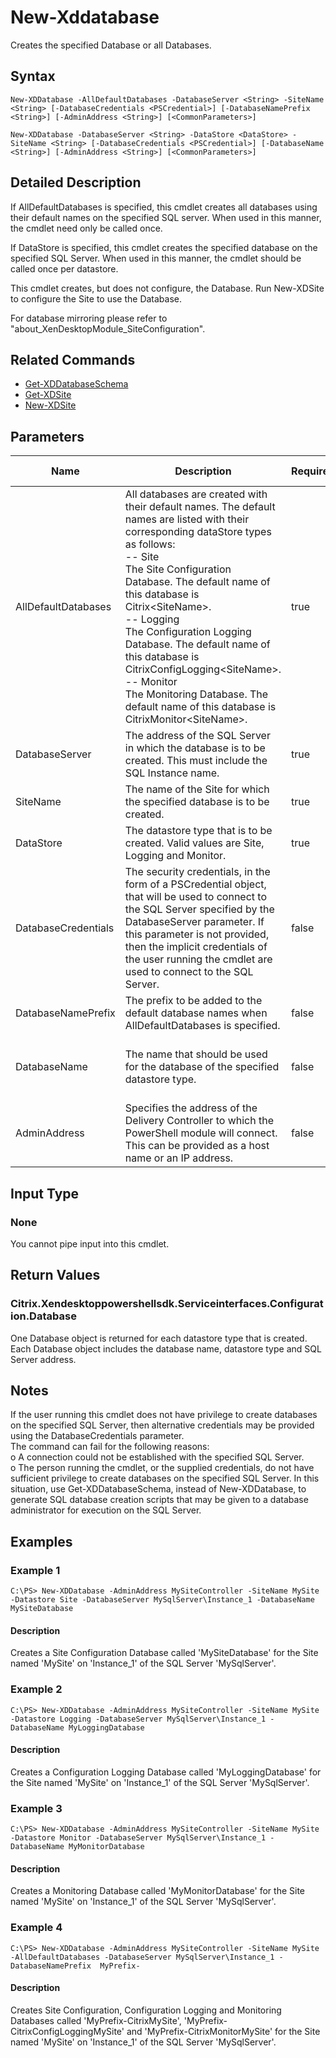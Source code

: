 ﻿
# New-Xddatabase
Creates the specified Database or all Databases.
## Syntax
```
New-XDDatabase -AllDefaultDatabases -DatabaseServer <String> -SiteName <String> [-DatabaseCredentials <PSCredential>] [-DatabaseNamePrefix <String>] [-AdminAddress <String>] [<CommonParameters>]

New-XDDatabase -DatabaseServer <String> -DataStore <DataStore> -SiteName <String> [-DatabaseCredentials <PSCredential>] [-DatabaseName <String>] [-AdminAddress <String>] [<CommonParameters>]
```
## Detailed Description
If AllDefaultDatabases is specified, this cmdlet creates all databases using their default names on the specified SQL server. When used in this manner, the cmdlet need only be called once.

If DataStore is specified, this cmdlet creates the specified database on the specified SQL Server. When used in this manner, the cmdlet should be called once per datastore.

This cmdlet creates, but does not configure, the Database. Run New-XDSite to configure the Site to use the Database.

For database mirroring please refer to "about\_XenDesktopModule\_SiteConfiguration".


## Related Commands

* [Get-XDDatabaseSchema](./Get-XDDatabaseSchema/)
* [Get-XDSite](./Get-XDSite/)
* [New-XDSite](./New-XDSite/)
## Parameters
| Name   | Description | Required? | Pipeline Input | Default Value |
| --- | --- | --- | --- | --- |
| AllDefaultDatabases | All databases are created with their default names. The default names are listed with their corresponding dataStore types as follows:<br>-- Site<br>The Site Configuration Database. The default name of this database is Citrix&lt;SiteName&gt;.<br>-- Logging<br>The Configuration Logging Database. The default name of this database is CitrixConfigLogging&lt;SiteName&gt;.<br>-- Monitor<br>The Monitoring Database. The default name of this database is CitrixMonitor&lt;SiteName&gt;. | true | false |  |
| DatabaseServer | The address of the SQL Server in which the database is to be created. This must include the SQL Instance name. | true | false |  |
| SiteName | The name of the Site for which the specified database is to be created. | true | false |  |
| DataStore | The datastore type that is to be created.  Valid values are Site, Logging and Monitor. | true | false |  |
| DatabaseCredentials | The security credentials, in the form of a PSCredential object, that will be used to connect to the SQL Server specified by the DatabaseServer parameter. If this parameter is not provided, then the implicit credentials of the user running the cmdlet are used to connect to the SQL Server. | false | false |  |
| DatabaseNamePrefix | The prefix to be added to the default database names when AllDefaultDatabases is specified. | false | false |  |
| DatabaseName | The name that should be used for the database of the specified datastore type. | false | false | Site = Citrix&lt;SiteName&gt;, Logging = CitrixConfigLogging&lt;SiteName&gt; and Monitor = CitrixMonitor&lt;SiteName&gt; |
| AdminAddress | Specifies the address of the Delivery Controller to which the PowerShell module will connect. This can be provided as a host name or an IP address. | false | false | Localhost. Once a value is provided by any cmdlet, this value will become the default. |

## Input Type

### None
You cannot pipe input into this cmdlet.
## Return Values

### Citrix.Xendesktoppowershellsdk.Serviceinterfaces.Configuration.Database
One Database object is returned for each datastore type that is created.  Each Database object includes the database name, datastore type and SQL Server address.
## Notes
If the user running this cmdlet does not have privilege to create databases on the specified SQL Server, then alternative credentials may be provided using the DatabaseCredentials parameter.<br>    The command can fail for the following reasons:<br>    o A connection could not be established with the specified SQL Server.<br>    o The person running the cmdlet, or the supplied credentials, do not have sufficient privilege to create databases on the specified SQL Server. In this situation, use Get-XDDatabaseSchema, instead of New-XDDatabase, to generate SQL database creation scripts that may be given to a database administrator for execution on the SQL Server.
## Examples

### Example 1
```
C:\PS> New-XDDatabase -AdminAddress MySiteController -SiteName MySite -Datastore Site -DatabaseServer MySqlServer\Instance_1 -DatabaseName MySiteDatabase
```
#### Description
Creates a Site Configuration Database called 'MySiteDatabase' for the Site named 'MySite' on 'Instance\_1' of the SQL Server 'MySqlServer'.
### Example 2
```
C:\PS> New-XDDatabase -AdminAddress MySiteController -SiteName MySite -Datastore Logging -DatabaseServer MySqlServer\Instance_1 -DatabaseName MyLoggingDatabase
```
#### Description
Creates a Configuration Logging Database called 'MyLoggingDatabase' for the Site named 'MySite' on 'Instance\_1' of the SQL Server 'MySqlServer'.
### Example 3
```
C:\PS> New-XDDatabase -AdminAddress MySiteController -SiteName MySite -Datastore Monitor -DatabaseServer MySqlServer\Instance_1 -DatabaseName MyMonitorDatabase
```
#### Description
Creates a Monitoring Database called 'MyMonitorDatabase' for the Site named 'MySite' on 'Instance\_1' of the SQL Server 'MySqlServer'.
### Example 4
```
C:\PS> New-XDDatabase -AdminAddress MySiteController -SiteName MySite -AllDefaultDatabases -DatabaseServer MySqlServer\Instance_1 -DatabaseNamePrefix  MyPrefix-
```
#### Description
Creates Site Configuration, Configuration Logging and Monitoring Databases called 'MyPrefix-CitrixMySite', 'MyPrefix-CitrixConfigLoggingMySite' and 'MyPrefix-CitrixMonitorMySite' for the Site named 'MySite' on 'Instance\_1' of the SQL Server 'MySqlServer'.
